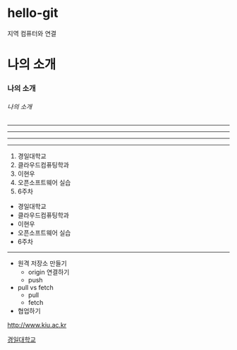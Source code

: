 # hello-git
지역 컴퓨터와 연결


# 나의 소개
### 나의 소개
###### 나의 소개
---
------
----------
******
1. 경일대학교
2. 클라우드컴퓨팅학과
3. 이현우
4. 오픈소프트웨어 실습
5. 6주차

- 경일대학교
- 클라우드컴퓨팅학과
- 이현우
- 오픈소프트웨어 실습
- 6주차
---
- 원격 저장소 만들기
  - origin 연결하기
  - push
- pull vs fetch
  - pull
  - fetch
- 협업하기

<http://www.kiu.ac.kr>

[경일대학교](http://www.kiu.ac.kr)
